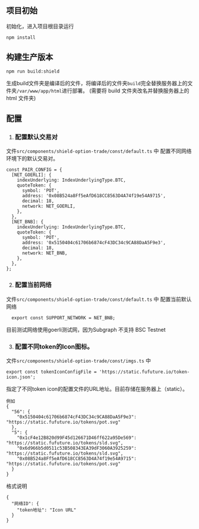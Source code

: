 ## 项目初始

初始化，进入项目根目录运行
```
npm install
```

## 构建生产版本
```
npm run build:shield
```
生成build文件夹是编译后的文件，将编译后的文件夹```build```完全替换服务器上的文件夹```/var/www/app/html```进行部署。
(需要将 build 文件夹改名并替换服务器上的 html 文件夹)

## 配置

1. ### 配置默认交易对
文件```src/components/shield-option-trade/const/default.ts``` 中
配置不同网络环境下的默认交易对。
```
const PAIR_CONFIG = {
  [NET_GOERLI]: {
    indexUnderlying: IndexUnderlyingType.BTC,
    quoteToken: {
      symbol: 'POT',
      address: '0x08B524a8Ff5eAfD618CC8563D4A74f19e54A9715',
      decimal: 18,
      network: NET_GOERLI,
    },
  },
  [NET_BNB]: {
    indexUnderlying: IndexUnderlyingType.BTC,
    quoteToken: {
      symbol: 'POT',
      address: '0x5150404c61706b6874cF43DC34c9CA88DaA5F9e3',
      decimal: 18,
      network: NET_BNB,
    },
  },
};
```

2. ### 配置当前网络

文件```src/components/shield-option-trade/const/default.ts``` 中
配置当前默认网络
``` 
  export const SUPPORT_NETWORK = NET_BNB;
```
目前测试网络使用goerli测试网，因为Subgraph 不支持 BSC Testnet

3. ### 配置不同token的Icon图标。

文件```src/components/shield-option-trade/const/imgs.ts``` 中

``` 
export const tokenIconConfigFile = 'https://static.fufuture.io/token-icon.json';
```
指定了不同token icon的配置文件的URL地址。目前存储在服务器上（static）。
``` 
例如
{
  "56": {
    "0x5150404c61706b6874cF43DC34c9CA88DaA5F9e3": "https://static.fufuture.io/tokens/pot.svg"
  },
  "5": {
    "0x1cF4e12B820d99F45d126671D46ff622a95De569": "https://static.fufuture.io/tokens/sld.svg",
    "0x6d966b5d0511c53B508343EA39dF3060A3925259": "https://static.fufuture.io/tokens/sld.svg",
    "0x08B524a8Ff5eAfD618CC8563D4A74f19e54A9715": "https://static.fufuture.io/tokens/pot.svg"
  }
}
```
格式说明
``` 
{
  "网络ID": {
    "token地址": "Icon URL"
  }
}
```
